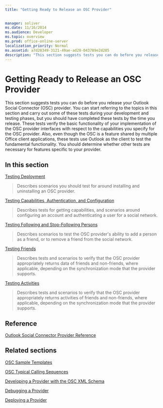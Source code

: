 ```yaml
---
title: "Getting Ready to Release an OSC Provider"
 
 
manager: soliver
ms.date: 11/16/2014
ms.audience: Developer
ms.topic: overview
ms.prod: office-online-server
localization_priority: Normal
ms.assetid: a7d28349-3121-49ae-ad28-043789e2d205
description: "This section suggests tests you can do before you release your Outlook Social Connector (OSC) provider. You can start referring to the topics in this section and carry out some of these tests during your development and testing phases, but you should have completed these tests by the time you release. These tests verify the basic functionality of your implementation of the OSC provider interfaces with respect to the capabilities you specify for the OSC provider. Also, even though the OSC is a feature shared by multiple Office client applications, these tests use Outlook as the client to test the fundamental functionality. You should determine whether other tests are necessary for features specific to your provider."
---
```


# Getting Ready to Release an OSC Provider

This section suggests tests you can do before you release your Outlook Social Connector (OSC) provider. You can start referring to the topics in this section and carry out some of these tests during your development and testing phases, but you should have completed these tests by the time you release. These tests verify the basic functionality of your implementation of the OSC provider interfaces with respect to the capabilities you specify for the OSC provider. Also, even though the OSC is a feature shared by multiple Office client applications, these tests use Outlook as the client to test the fundamental functionality. You should determine whether other tests are necessary for features specific to your provider.
  
## In this section

[Testing Deployment](testing-deployment.md)
  
> Describes scenarios you should test for around installing and uninstalling an OSC provider.
    
[Testing Capabilities, Authentication, and Configuration](testing-capabilities-authentication-and-configuration.md)
  
> Describes tests for getting capabilities, and scenarios around configuring an account and authenticating a user for a social network.
    
[Testing Following and Stop-Following Persons](testing-following-and-stop-following-persons.md)
  
> Describes scenarios to test the OSC provider's ability to add a person as a friend, or to remove a friend from the social network. 
    
[Testing Friends](testing-friends.md)
  
> Describes tests and scenarios to verify that the OSC provider appropriately returns data of friends and non-friends, where applicable, depending on the synchronization mode that the provider supports.
    
[Testing Activities](testing-activities.md)
  
> Describes tests and scenarios to verify that the OSC provider appropriately returns activities of friends and non-friends, where applicable, depending on the synchronization mode that the provider supports.
    
## Reference

[Outlook Social Connector Provider Reference](outlook-social-connector-provider-reference-0.md)
  
## Related sections

[OSC Sample Templates](osc-sample-templates.md)
  
[OSC Typical Calling Sequences](osc-typical-calling-sequences.md)
  
[Developing a Provider with the OSC XML Schema](developing-a-provider-with-the-osc-xml-schema.md)
  
[Debugging a Provider](debugging-a-provider.md)
  
[Deploying a Provider](deploying-a-provider.md)
  

